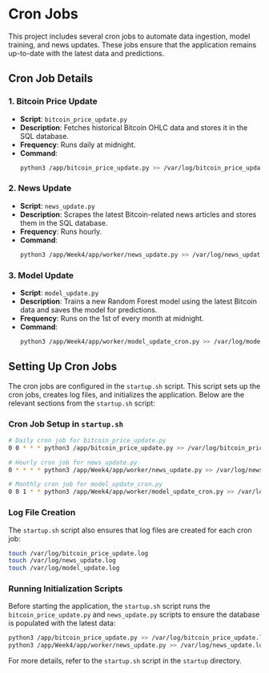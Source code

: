 # Cron Jobs

This project includes several cron jobs to automate data ingestion, model training, and news updates. These jobs ensure that the application remains up-to-date with the latest data and predictions.

## Cron Job Details

### 1. Bitcoin Price Update
- **Script**: `bitcoin_price_update.py`
- **Description**: Fetches historical Bitcoin OHLC data and stores it in the SQL database.
- **Frequency**: Runs daily at midnight.
- **Command**:
  ```bash
  python3 /app/bitcoin_price_update.py >> /var/log/bitcoin_price_update.log 2>&1
  ```

### 2. News Update
- **Script**: `news_update.py`
- **Description**: Scrapes the latest Bitcoin-related news articles and stores them in the SQL database.
- **Frequency**: Runs hourly.
- **Command**:
  ```bash
  python3 /app/Week4/app/worker/news_update.py >> /var/log/news_update.log 2>&1
  ```

### 3. Model Update
- **Script**: `model_update.py`
- **Description**: Trains a new Random Forest model using the latest Bitcoin data and saves the model for predictions.
- **Frequency**: Runs on the 1st of every month at midnight.
- **Command**:
  ```bash
  python3 /app/Week4/app/worker/model_update_cron.py >> /var/log/model_update_cron.log 2>&1
  ```

## Setting Up Cron Jobs

The cron jobs are configured in the `startup.sh` script. This script sets up the cron jobs, creates log files, and initializes the application. Below are the relevant sections from the `startup.sh` script:

### Cron Job Setup in `startup.sh`
```bash
# Daily cron job for bitcoin_price_update.py
0 0 * * * python3 /app/bitcoin_price_update.py >> /var/log/bitcoin_price_update.log 2>&1

# Hourly cron job for news_update.py
0 * * * * python3 /app/Week4/app/worker/news_update.py >> /var/log/news_update.log 2>&1

# Monthly cron job for model_update_cron.py
0 0 1 * * python3 /app/Week4/app/worker/model_update_cron.py >> /var/log/model_update_cron.log 2>&1
```

### Log File Creation
The `startup.sh` script also ensures that log files are created for each cron job:
```bash
touch /var/log/bitcoin_price_update.log
touch /var/log/news_update.log
touch /var/log/model_update.log
```

### Running Initialization Scripts
Before starting the application, the `startup.sh` script runs the `bitcoin_price_update.py` and `news_update.py` scripts to ensure the database is populated with the latest data:
```bash
python3 /app/bitcoin_price_update.py >> /var/log/bitcoin_price_update.log 2>&1
python3 /app/Week4/app/worker/news_update.py >> /var/log/news_update.log 2>&1
```

For more details, refer to the `startup.sh` script in the `startup` directory.